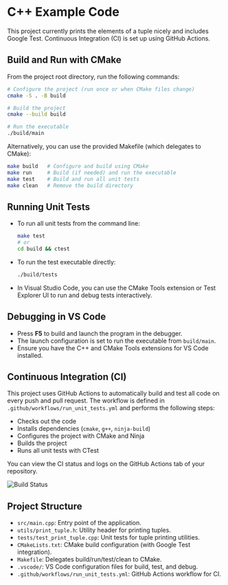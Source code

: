 # C++ Example Code
This project currently prints the elements of a tuple nicely and includes Google Test. Continuous Integration (CI) is set up using GitHub Actions.

## Build and Run with CMake

From the project root directory, run the following commands:

```bash
# Configure the project (run once or when CMake files change)
cmake -S . -B build

# Build the project
cmake --build build

# Run the executable
./build/main
```

Alternatively, you can use the provided Makefile (which delegates to CMake):

```bash
make build   # Configure and build using CMake
make run     # Build (if needed) and run the executable
make test    # Build and run all unit tests
make clean   # Remove the build directory
```

## Running Unit Tests

- To run all unit tests from the command line:
  ```bash
  make test
  # or
  cd build && ctest
  ```
- To run the test executable directly:
  ```bash
  ./build/tests
  ```
- In Visual Studio Code, you can use the CMake Tools extension or Test Explorer UI to run and debug tests interactively.

## Debugging in VS Code

- Press **F5** to build and launch the program in the debugger.
- The launch configuration is set to run the executable from `build/main`.
- Ensure you have the C++ and CMake Tools extensions for VS Code installed.

## Continuous Integration (CI)

This project uses GitHub Actions to automatically build and test all code on every push and pull request. The workflow is defined in `.github/workflows/run_unit_tests.yml` and performs the following steps:

- Checks out the code
- Installs dependencies (`cmake`, `g++`, `ninja-build`)
- Configures the project with CMake and Ninja
- Builds the project
- Runs all unit tests with CTest

You can view the CI status and logs on the GitHub Actions tab of your repository.

![Build Status](https://github.com/AsymptoticEpiphany/cpp_examples/actions/workflows/run_unit_tests.yml/badge.svg)

## Project Structure
- `src/main.cpp`: Entry point of the application.
- `utils/print_tuple.h`: Utility header for printing tuples.
- `tests/test_print_tuple.cpp`: Unit tests for tuple printing utilities.
- `CMakeLists.txt`: CMake build configuration (with Google Test integration).
- `Makefile`: Delegates build/run/test/clean to CMake.
- `.vscode/`: VS Code configuration files for build, test, and debug.
- `.github/workflows/run_unit_tests.yml`: GitHub Actions workflow for CI.

